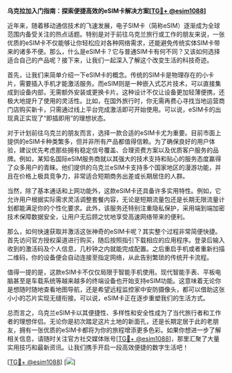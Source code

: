 **乌克拉加入门指南：探索便捷高效的eSIM卡解决方案[[TG💪+ @esim1088](https://t.me/s/esim1088)]**

近年来，随着移动通信技术的飞速发展，电子SIM卡（简称eSIM）逐渐成为全球范围内备受关注的热点话题。特别是对于前往乌克兰旅行或工作的朋友来说，一张优质的eSIM卡不仅能够让你轻松应对各种网络需求，还能避免传统实体SIM卡带来的诸多不便。那么，什么是eSIM卡？它与普通SIM卡有何不同？又该如何选择适合自己的产品呢？接下来，让我们一起深入了解这个改变生活的科技奇迹。

首先，让我们来简单介绍一下eSIM卡的概念。传统的SIM卡是物理存在的小卡片，需要插入手机才能激活服务。而eSIM则是一种嵌入式芯片技术，可以直接集成到设备内部，无需额外安装或更换卡片。这种设计不仅让设备更加轻薄便携，还极大地提升了使用的灵活性。比如，在国外旅行时，你无需再费心寻找当地运营商门店购买新卡，只需通过线上平台完成激活即可开始使用。可以说，eSIM卡的出现真正实现了“即插即用”的理想状态。

对于计划前往乌克兰的朋友而言，选择一款合适的eSIM卡尤为重要。目前市面上提供的eSIM卡种类繁多，但并非所有产品都值得信赖。为了确保良好的用户体验，建议优先考虑那些拥有稳定信号覆盖、合理资费方案以及优质客户服务的品牌。例如，某知名国际eSIM服务商就以其强大的技术支持和贴心的服务态度赢得了众多用户的青睐。他们提供的乌克兰eSIM卡支持多个国家地区的漫游功能，并且在价格上极具竞争力，非常适合短期商务出差或长期居住的人群。

当然，除了基本通话和上网功能外，这款eSIM卡还具备许多实用特性。例如，它允许用户根据实际需求灵活调整套餐内容，无论是短期流量包还是长期无限流量计划都能满足你的个性化要求。此外，该服务还特别注重隐私保护，采用端到端加密技术保障数据安全，让用户无后顾之忧地享受高速网络带来的便利。

那么，如何快速获取并激活这张神奇的eSIM卡呢？其实整个过程非常简便快捷。首先访问官方授权渠道进行购买，随后按照指引下载相应的应用程序。登录后输入收到的激活码及个人信息，几秒钟之内就能完成配置。之后重启手机或者重新扫描二维码，你的设备便会自动连接至指定网络，从此告别繁琐的传统开卡流程。

值得一提的是，这款eSIM卡不仅仅局限于智能手机使用。现代智能手表、平板电脑甚至是车载系统等越来越多的终端设备也开始支持eSIM功能。这意味着无论你是想随时随地查看地图导航，还是希望远程监控家中安防摄像头，都可以借助这张小小的芯片实现无缝衔接。可以说，eSIM卡正在逐步重塑我们的生活方式。

总而言之，乌克兰eSIM卡以其便捷性、多样性和安全性成为了当代旅行者和工作者的理想伴侣。无论你是初次踏足这片土地的新面孔，还是长期定居于此的老朋友，拥有一张优质的eSIM卡都将为你的旅程增添更多色彩。如果你想进一步了解相关信息，请随时关注官方社交媒体账号[[TG💪+ @esim1088](https://t.me/s/esim1088)]，那里汇聚了大量实用技巧和最新资讯。让我们携手开启一段高效便捷的数字生活吧！

[[TG💪+ @esim1088](https://t.me/s/esim1088)] [![](https://i.postimg.cc/4NQfJmqS/Snipaste-2025-05-13-00-14-12.png)]